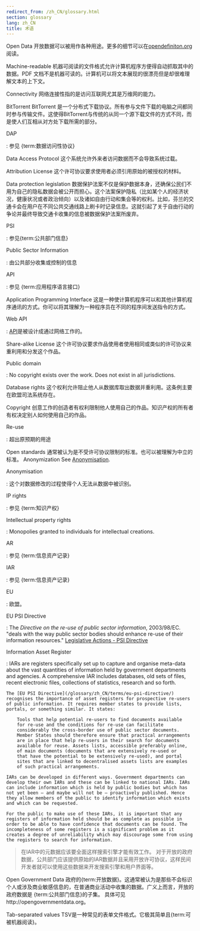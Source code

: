 ```yaml
---
redirect_from: /zh_CN/glossary.html
section: glossary
lang: zh_CN
title: 术语
---
```


Open Data 开放数据可以被用作各种用途。更多的细节可以在[opendefiniton.org](http://www.opendefinition.org/)阅读。

Machine-readable 机器可阅读的文件格式允许计算机程序方便得自动抓取其中的数据。PDF 文档不是机器可读的。计算机可以将文本展现的很漂亮但是却很难理解文本的上下文。

Connectivity 网络连接性指的是访问互联网尤其是万维网的能力。

BitTorrent BitTorrent 是一个分布式下载协议。所有参与文件下载的电脑之间都同时参与传输文件。这使得BitTorrent与传统的从同一个源下载文件的方式不同，而是使人们互相从对方处下载所需的部分。

DAP

:   参见 {term:数据访问性协议}

Data Access Protocol 这个系统允许外来者访问数据而不会导致系统过载。

Attribution License 这个许可协议要求使用者必须引用原始的被授权的材料。

Data protection legislation 数据保护法案不仅是保护数据本身，还确保公民们不用为自己的隐私数据会被公开而担心。这个法案保护隐私（比如某个人的经济状况，健康状况或者政治倾向）以及诸如自由行动和集会等的权利。比如，芬兰的交通卡会在用户在不同公共交通线路上刷卡时记录信息。这就引起了关于自由行动的争论并最终导致交通卡收集的信息被数据保护法案所废弃。

PSI

:   参见{term:公共部门信息}

Public Sector Information

:   由公共部分收集或控制的信息

API

:   参见 {term:应用程序语言接口}

Application Programming Interface 这是一种使计算机程序可以和其他计算机程序通讯的方式。你可以将其理解为一种程序员在不同的程序间发送指令的方式。

Web API

:   [API](/glossary/zh_CN/terms/api/)是被设计成通过网络工作的。

Share-alike License 这个许可协议要求作品使用者使用相同或类似的许可协议来重利用和分发这个作品。

Public domain

:   No copyright exists over the work. Does not exist in all jurisdictions.

Database rights 这个权利允许阻止他人从数据库取出数据并重利用。这条例主要在欧盟司法系统存在。

Copyright 创意工作的创造者有权利限制他人使用自己的作品。知识产权的所有者有权决定别人如何使用自己的作品。

Re-use

:   超出原预期的用途

Open standards 通常被认为是不受许可协议限制的标准。也可以被理解为中立的标准。 Anonymization See [Anonymisation](/glossary/zh_CN/terms/anonymisation/).

Anonymisation

:   这个对数据修改的过程使得个人无法从数据中被识别。

IP rights

:   参见 {term:知识产权}

Intellectual property rights

:   Monopolies granted to individuals for intellectual creations.

AR

:   参见 {term:信息资产记录}

IAR

:   参见 {term:信息资产记录}

EU

:   欧盟。

EU PSI Directive

:   The *Directive on the re-use of public sector information*, 2003/98/EC. "deals with the way public sector bodies should enhance re-use of their information resources." [Legislative Actions - PSI Directive](http://ec.europa.eu/information_society/policy/psi/actions_eu/policy_actions/index_en.htm)

Information Asset Register

:   IARs are registers specifically set up to capture and organise meta-data about the vast quantities of information held by government departments and agencies. A comprehensive IAR includes databases, old sets of files, recent electronic files, collections of statistics, research and so forth.

    The [EU PSI Directive](/glossary/zh_CN/terms/eu-psi-directive/) recognises the importance of asset registers for prospective re-users of public information. It requires member states to provide lists, portals, or something similar. It states:

        Tools that help potential re-users to find documents available
        for re-use and the conditions for re-use can facilitate
        considerably the cross-border use of public sector documents.
        Member States should therefore ensure that practical arrangements
        are in place that help re-users in their search for documents
        available for reuse. Assets lists, accessible preferably online,
        of main documents (documents that are extensively re-used or
        that have the potential to be extensively re-used), and portal
        sites that are linked to decentralised assets lists are examples
        of such practical arrangements.

    IARs can be developed in different ways. Government departments can develop their own IARs and these can be linked to national IARs. IARs can include information which is held by public bodies but which has not yet been – and maybe will not be – proactively published. Hence they allow members of the public to identify information which exists and which can be requested.

    For the public to make use of these IARs, it is important that any registers of information held should be as complete as possible in order to be able to have confidence that documents can be found. The incompleteness of some registers is a significant problem as it creates a degree of unreliability which may discourage some from using the registers to search for information.

> 在IAR中的元数据应该要全面这样搜索引擎才能有效工作。 对于开放的政府数据，公共部门应该提供原始的IAR数据并且采用开放许可协议，这样民间开发者就可以使用这些数据来开发搜索引擎和用户界面等。

Open Government Data 政府的{term:开放数据}。这通常被认为是那些不会标识个人或涉及商业敏感信息的，在普通商业活动中收集的数据。广义上而言，开放的政府数据是 {term:公共部门信息}的子集。 具体可见http://opengovernmentdata.org。

Tab-separated values TSV是一种常见的表单文件格式。它极其简单且{term:可被机器阅读}。
